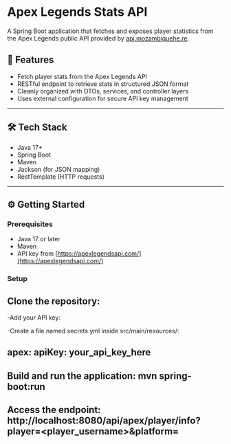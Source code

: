 # Apex Legends Stats API

A Spring Boot application that fetches and exposes player statistics from the Apex Legends public API provided by [api.mozambiquehe.re](https://apexlegendsapi.com/).

## 📌 Features

- Fetch player stats from the Apex Legends API
- RESTful endpoint to retrieve stats in structured JSON format
- Cleanly organized with DTOs, services, and controller layers
- Uses external configuration for secure API key management
---------------------------------------------------------------------------------------------------

## 🛠️ Tech Stack

- Java 17+
- Spring Boot
- Maven
- Jackson (for JSON mapping)
- RestTemplate (HTTP requests)
---------------------------------------------------------------------------------------------------

## ⚙️ Getting Started

### Prerequisites

- Java 17 or later
- Maven
- API key from [https://apexlegendsapi.com/](https://apexlegendsapi.com/)

### Setup

**Clone the repository:**
---------------------------------------------------------------------------------------------------

-Add your API key:

-Create a file named secrets.yml inside src/main/resources/:

apex:
  apiKey: your_api_key_here
---------------------------------------------------------------------------------------------------

Build and run the application: mvn spring-boot:run
---------------------------------------------------------------------------------------------------

Access the endpoint: http://localhost:8080/api/apex/player/info?player=<player_username>&platform=<platform>
---------------------------------------------------------------------------------------------------
